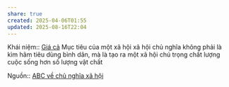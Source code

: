 ```yaml
---
share: true
created: 2025-04-06T01:55
updated: 2025-08-16T22:04
---
```

Khái niệm:: [Giá cả](../../%CE%9E%20Kh%C3%A1i%20ni%E1%BB%87m/Gi%C3%A1%20c%E1%BA%A3.md)
Mục tiêu của một xã hội xã hội chủ nghĩa không phải là kìm hãm tiêu dùng bình dân, mà là tạo ra một xã hội chú trọng chất lượng cuộc sống hơn số lượng vật chất

Nguồn:: [ABC về chủ nghĩa xã hội](../../%CE%9E%20Ngu%E1%BB%93n/ABC%20v%E1%BB%81%20ch%E1%BB%A7%20ngh%C4%A9a%20x%C3%A3%20h%E1%BB%99i.md)
